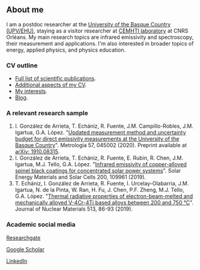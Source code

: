 ## About me

I am a postdoc researcher at the [University of the Basque Country (UPV/EHU)](https://www.ehu.eus/en/web/guest/en-home), staying as a visitor researcher at [CEMHTI laboratory](https://www.cemhti.cnrs-orleans.fr/default.aspx) at CNRS Orléans. My main research topics are infrared emissivity and spectroscopy, their measurement and applications. I'm also interested in broader topics of energy, applied physics, and physics education.

### CV outline

- [Full list of scientific publications](./list-publications.md).
- [Additional aspects of my CV](./other-cv.html).
- [My interests](./interests.md).
- [Blog](./blog.md).

### A relevant research sample

1. I. González de Arrieta, T. Echániz, R. Fuente, J.M. Campillo-Robles, J.M. Igartua, G.A. López. "[Updated measurement method and uncertainty budget for direct emissivity measurements at the University of the Basque Country](https://doi.org/10.1088/1681-7575/ab84ff)". Metrologia 57, 045002 (2020). Preprint available at [arXiv: 1910.08315](https://arxiv.org/abs/1910.08315).
2. I. González de Arrieta, T. Echániz, R. Fuente, E. Rubin, R. Chen, J.M. Igartua, M.J. Tello, G.A. López. "[Infrared emissivity of copper-alloyed spinel black coatings for concentrated solar power systems](https://doi.org/10.1016/j.solmat.2019.109961)". Solar Energy Materials and Solar Cells 200, 109961 (2019).
3. T. Echániz, I. González de Arrieta, R. Fuente, I. Urcelay-Olabarria, J.M. Igartua, N. de la Pinta, W. Ran, H. Fu, J. Chen, P.F. Zheng, M.J. Tello, G.A. López. "[Thermal radiative properties of electron-beam-melted and mechanically alloyed V-4Cr-4Ti based alloys between 200 and 750 °C](https://doi.org/10.1016/j.jnucmat.2018.10.051)". Journal of Nuclear Materials 513, 86-93 (2019).

### Academic social media

[Researchgate](https://www.researchgate.net/profile/Inigo_Gonzalez_De_Arrieta)

[Google Scholar](https://scholar.google.com/citations?user=oRvyMOgAAAAJ&hl=en)

[LinkedIn](https://www.linkedin.com/in/inigo-gonzalez-de-arrieta/)

<script>var clicky_site_ids = clicky_site_ids || []; clicky_site_ids.push(101267467);</script>
<script async src="//static.getclicky.com/js"></script>
